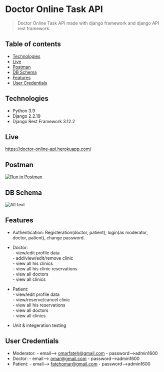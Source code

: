 # Doctor Online Task API
> Doctor Online Task API made with django framework and django API rest framework.

## Table of contents
* [Technologies](#technologies)
* [Live](#live)
* [Postman](#postman)
* [DB Schema](#db-schema)
* [Features](#features)
* [User Credentials](#user-credentials)


## Technologies
* Python 3.9
* Django 2.2.19
* Django Rest Framework 3.12.2

## Live
https://doctor-online-api.herokuapp.com/

## Postman
[![Run in Postman](https://run.pstmn.io/button.svg)](https://app.getpostman.com/run-collection/fc10dfe089b9e3cba1a9?action=collection%2Fimport)

## DB Schema
![Alt text](https://github.com/OmarFateh/Doctor-Online-Task-API/blob/main/Doctor%20Online%20db.png?raw=true)

## Features
* Authentication: Registeration(doctor, patient), login(as moderator, doctor, patient), change password.
* Doctor:  
      - view/edit profile data  
      - add/view/edit/remove clinic  
      - view all his clinics  
      - view all his clinic reservations     
      - view all doctors   
      - view all clinics    

* Patient:  
      - view/edit profile data  
      - view/reserve/cancel clinic  
      - view all his reservations  
      - view all doctors   
      - view all clinics   

* Unit & integeration testing  

## User Credentials
* Moderator: - email--> omarfateh@gmail.com  - password-->admin1600  
* Doctor: - email--> omar@gmail.com  - password-->admin1600  
* Patient: - email--> fatehomar@gmail.com  - password-->admin1600
